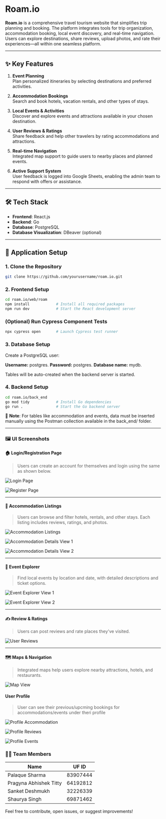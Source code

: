 # Roam.io

**Roam.io** is a comprehensive travel tourism website that simplifies trip planning and booking. The platform integrates tools for trip organization, accommodation booking, local event discovery, and real-time navigation. Users can explore destinations, share reviews, upload photos, and rate their experiences—all within one seamless platform.

---

## ✨ Key Features

1. **Event Planning**  
   Plan personalized itineraries by selecting destinations and preferred activities.

2. **Accommodation Bookings**  
   Search and book hotels, vacation rentals, and other types of stays.

3. **Local Events & Activities**  
   Discover and explore events and attractions available in your chosen destination.

4. **User Reviews & Ratings**  
   Share feedback and help other travelers by rating accommodations and attractions.

5. **Real-time Navigation**  
   Integrated map support to guide users to nearby places and planned events.

6. **Active Support System**  
   User feedback is logged into Google Sheets, enabling the admin team to respond with offers or assistance.

---

## 🛠 Tech Stack

- **Frontend**: React.js  
- **Backend**: Go  
- **Database**: PostgreSQL  
- **Database Visualization**: DBeaver (optional)

---

## 🚀 Application Setup

### 1. Clone the Repository

```bash
git clone https://github.com/yourusername/roam.io.git
```

### 2. Frontend Setup
``` bash
cd roam.io/web/roam
npm install            # Install all required packages
npm run dev            # Start the React development server
```

### (Optional) Run Cypress Component Tests
``` bash
npx cypress open       # Launch Cypress test runner
```

### 3. Database Setup
Create a PostgreSQL user:

**Username:** postgres. 
**Password:** postgres. 
**Database name:** mydb. 

Tables will be auto-created when the backend server is started.

### 4. Backend Setup
``` bash
cd roam.io/back_end
go mod tidy            # Install Go dependencies
go run .               # Start the Go backend server
```

📌 **Note**: For tables like accommodation and events, data must be inserted manually using the Postman collection available in the back_end/ folder.

---

### 🖼️ UI Screenshots

#### 🏠 Login/Registration Page

> Users can create an account for themselves and login using the same as shown below.

![Login Page](screenshots/Login.png)

![Register Page](screenshots/Register.png)

---

#### 🏨 Accommodation Listings

> Users can browse and filter hotels, rentals, and other stays. Each listing includes reviews, ratings, and photos.

![Accommodation Listings](screenshots/Accommodations.png)

![Accommodation Details View 1](screenshots/Accommodation_Details_1.png)

![Accommodation Details View 2](screenshots/Accommodation_Details_2.png)

---

#### 📅 Event Explorer

> Find local events by location and date, with detailed descriptions and ticket options.

![Event Explorer View 1](screenshots/Events_1.png)

![Event Explorer View 2](screenshots/Events_2.png)

---

#### ✍️ Review & Ratings

> Users can post reviews and rate places they've visited.

![User Reviews](screenshots/Add_Review.png)

---

#### 🗺️ Maps & Navigation

> Integrated maps help users explore nearby attractions, hotels, and restaurants.

![Map View](screenshots/Map.png)

#### User Profile

> User can see their previous/upcming bookings for accommodations/events under theri profile

![Profile Accommodation](screenshots/Profile_Accommodations.png)

![Profile Reviews](screenshots/Profile_Reviews.png)

![Profile Events](screenshots/Profile_Events.png)


### 👨‍💻 Team Members


| Name                    | UF ID     |
|-------------------------|-----------|
| Palaque Sharma          | 83907444  |
| Pragyna Abhishek Titty  | 64192812  |
| Sanket Deshmukh         | 32226339  |
| Shaurya Singh           | 69871462  |

Feel free to contribute, open issues, or suggest improvements!
